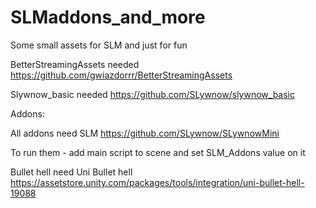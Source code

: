 # SLMaddons_and_more
 Some small assets for SLM and just for fun

BetterStreamingAssets needed https://github.com/gwiazdorrr/BetterStreamingAssets

Slywnow_basic needed https://github.com/SLywnow/slywnow_basic

Addons:

All addons need SLM https://github.com/SLywnow/SLywnowMini

To run them - add main script to scene and set SLM_Addons value on it

Bullet hell need Uni Bullet hell https://assetstore.unity.com/packages/tools/integration/uni-bullet-hell-19088